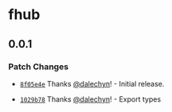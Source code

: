 # fhub

## 0.0.1

### Patch Changes

- [`8f05e4e`](https://github.com/dalechyn/fhub/commit/8f05e4e471f31b637c159559a77aa91d6f54c7f0) Thanks [@dalechyn](https://github.com/dalechyn)! - Initial release.

- [`1029b78`](https://github.com/dalechyn/fhub/commit/1029b78db45bd2454d796a6a8b500f4acf633f73) Thanks [@dalechyn](https://github.com/dalechyn)! - Export types
